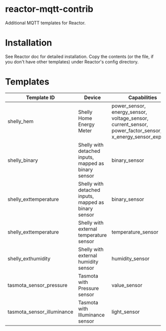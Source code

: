 # reactor-mqtt-contrib
Additional MQTT templates for Reactor.

# Installation
See Reactor doc for detailed installation.
Copy the contents (or the file, if you don't have other templates) under Reactor's config directory.

# Templates

| Template ID | Device | Capabilities |
| ------------- | ------------- | ------------- |
| shelly_hem | Shelly Home Energy Meter | power_sensor, energy_sensor, voltage_sensor, current_sensor, power_factor_sensor, x_energy_sensor_exported |
| shelly_binary | Shelly with detached inputs, mapped as binary sensor | binary_sensor |
| shelly_exttemperature | Shelly with detached inputs, mapped as binary sensor | binary_sensor |
| shelly_exttemperature | Shelly with external temperature sensor | temperature_sensor |
| shelly_exthumidity | Shelly with external humidity sensor | humidity_sensor |
| tasmota_sensor_pressure | Tasmota with Pressure sensor | value_sensor |
| tasmota_sensor_illuminance | Tasmota with Illuminance sensor | light_sensor |
